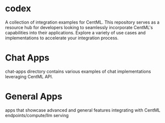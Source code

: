 # codex

A collection of integration examples for CentML. This repository serves as a resource hub for developers looking to seamlessly incorporate CentML's capabilities into their applications. Explore a variety of use cases and implementations to accelerate your integration process.

# Chat Apps
chat-apps directory contains various examples of chat implementations leveraging CentML API. 

# General Apps
apps that showcase advanced and general features integrating with CentML endpoints/compute/llm serving
